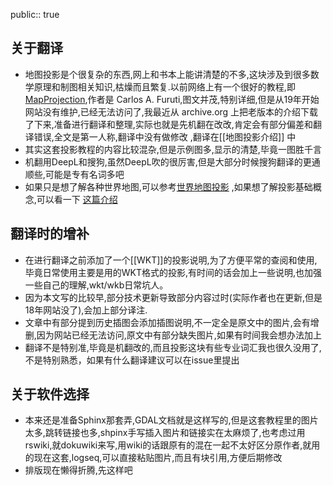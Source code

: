 public:: true

## 关于翻译
- 地图投影是个很复杂的东西,网上和书本上能讲清楚的不多,这块涉及到很多数学原理和制图相关知识,枯燥而且繁复.以前网络上有一个很好的教程,即 [MapProjection](http://www.progonos.com/furuti/index.html),作者是 Carlos A. Furuti,图文并茂,特别详细,但是从19年开始网站没有维护,已经无法访问了,我最近从 archive.org 上把老版本的介绍下载了下来,准备进行翻译和整理,实际也就是先机翻在改改,肯定会有部分偏差和翻译错误,全文是第一人称,翻译中没有做修改 ,翻译在[[地图投影介绍]] 中
- 其实这套投影教程的内容比较混杂,但是示例图多,显示的清楚,毕竟一图胜千言
- 机翻用DeepL和搜狗,虽然DeepL吹的很厉害,但是大部分时候搜狗翻译的更通顺些,可能是专有名词多吧
- 如果只是想了解各种世界地图,可以参考[世界地图投影](http://michaelminn.net/tutorials/gis-projections-world/)  ,如果想了解投影基础概念,可以看一下 [这篇介绍](http://michaelminn.net/tutorials/gis-projections/index.html)
## 翻译时的增补
- 在进行翻译之前添加了一个[[WKT]]的投影说明,为了方便平常的查阅和使用,毕竟日常使用主要是用的WKT格式的投影,有时间的话会加上一些说明,也加强一些自己的理解,wkt/wkb日常坑人。
- 因为本文写的比较早,部分技术更新导致部分内容过时(实际作者也在更新,但是18年网站没了),会加上部分译注.
- 文章中有部分提到历史插图会添加插图说明,不一定全是原文中的图片,会有增删,因为网站已经无法访问,原文中有部分缺失图片,如果有时间我会想办法加上
- 翻译不是特别准,毕竟是机翻改的,而且投影这块有些专业词汇我也很久没用了,不是特别熟悉，如果有什么翻译建议可以在issue里提出
## 关于软件选择
- 本来还是准备Sphinx那套弄,GDAL文档就是这样写的,但是这套教程里的图片太多,跳转链接也多,shpinx手写插入图片和链接实在太麻烦了,也考虑过用rswiki,就dokuwiki来写,用wiki的话跟原有的混在一起不太好区分原作者,就用的现在这套,logseq,可以直接粘贴图片,而且有块引用,方便后期修改
- 排版现在懒得折腾,先这样吧
